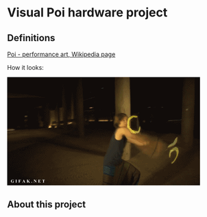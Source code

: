 # Visual Poi hardware project

## Definitions

[Poi - performance art, Wikipedia page](https://en.wikipedia.org/wiki/Poi_(performance_art)#Glow_poi.2Fglowstringing)

How it looks:

![Demo](./poi.gif)

## About this project


